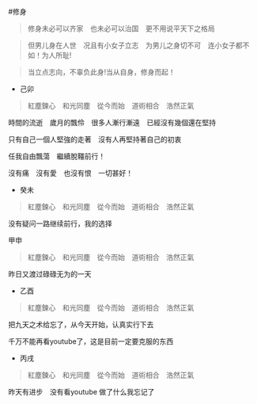 #修身　　

> 修身未必可以齐家　也未必可以治国　更不用说平天下之格局

> 但男儿身在人世　况且有小女子立志　为男儿之身切不可　连小女子都不如！为人所耻!

> 当立点志向，不辜负此身!当从自身，修身而起！



* 己卯
> 紅塵鍊心　和光同塵　從今而始　道術相合　浩然正氣

時間的流逝　歲月的飄伶　很多人漸行漸遠　已經沒有幾個還在堅持　

只有自己一個人堅強的走著　沒有人再堅持著自己的初衷

任我自由飄蕩　繼續脫韁前行！

沒有痛　沒有愛　也沒有恨　一切甚好！

* 癸未
> 紅塵鍊心　和光同塵　從今而始　道術相合　浩然正氣

没有疑问一路继续前行，我的选择


甲申
> 紅塵鍊心　和光同塵　從今而始　道術相合　浩然正氣

昨日又渡过碌碌无为的一天

* 乙酉
>紅塵鍊心　和光同塵　從今而始　道術相合　浩然正氣

把九天之术给忘了，从今天开始，认真实行下去

千万不能再看youtube了，这是目前一定要克服的东西


* 丙戌
>紅塵鍊心　和光同塵　從今而始　道術相合　浩然正氣

昨天有进步　没有看youtube 做了什么我忘记了

